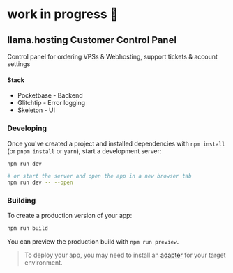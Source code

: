 # work in progress 🚧

## llama.hosting Customer Control Panel

Control panel for ordering VPSs & Webhosting, support tickets & account settings

#### Stack

- Pocketbase - Backend
- Glitchtip - Error logging
- Skeleton - UI

### Developing

Once you've created a project and installed dependencies with `npm install` (or `pnpm install` or `yarn`), start a development server:

```bash
npm run dev

# or start the server and open the app in a new browser tab
npm run dev -- --open
```

### Building

To create a production version of your app:

```bash
npm run build
```

You can preview the production build with `npm run preview`.

> To deploy your app, you may need to install an [adapter](https://kit.svelte.dev/docs/adapters) for your target environment.
